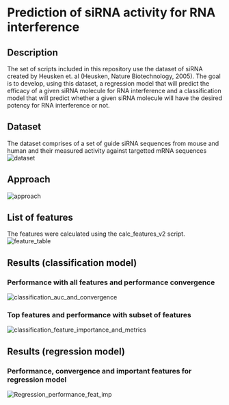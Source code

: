 # Prediction of siRNA activity for RNA interference

## Description
The set of scripts included in this repository use the dataset of siRNA created by Heusken et. al (Heusken, Nature Biotechnology, 2005).
The goal is to develop, using this dataset, a regression model that will predict the efficacy of a given siRNA molecule for RNA interference and a classification model that will predict whether a given siRNA molecule will have the desired potency for RNA interference or not.

## Dataset
The dataset comprises of a set of guide siRNA sequences from mouse and human and their measured activity against targetted mRNA sequences
![dataset](https://user-images.githubusercontent.com/6353495/63659005-dda59800-c77c-11e9-9494-6d907d832a5b.png)

## Approach
![approach](https://user-images.githubusercontent.com/6353495/63659212-11cd8880-c77e-11e9-92bc-14781a194884.png)

## List of features
The features were calculated using the calc_features_v2 script.
![feature_table](https://user-images.githubusercontent.com/6353495/63658806-7f2bea00-c77b-11e9-8ed0-63ceca92e029.png)

## Results (classification model)
### Performance with all features and performance convergence
![classification_auc_and_convergence](https://user-images.githubusercontent.com/6353495/63725176-a213d800-c827-11e9-998c-ceffe28478fd.png)

### Top features and performance with subset of features
![classification_feature_importance_and_metrics](https://user-images.githubusercontent.com/6353495/63725282-eb642780-c827-11e9-9787-da249a95476d.png)


## Results (regression model)
### Performance, convergence and important features for regression model
![Regression_performance_feat_imp](https://user-images.githubusercontent.com/6353495/63725395-341be080-c828-11e9-99df-8f5058aa1d2a.png)

